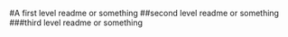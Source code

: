 #A first level readme or something
##second level readme or something
###third level readme or something